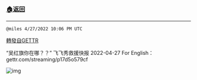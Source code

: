 ###  [:house:返回](README.md)
---


`@miles 4/27/2022 10:06 PM UTC`

[轉發自GETTR](https://gettr.com/post/p17dgnuacda)

“吴红旗你在哪？？” 飞飞秀救援快报 2022-04-27
For English：gettr.com/streaming/p17d5o579cf

![img](https://media.gettr.com/group38/origin/2022/04/27/22/e64eea2c-6ede-9eac-1b9b-2240646eee2e/6383d6c383a688bc0ce747d8282e44b3.jpeg)

